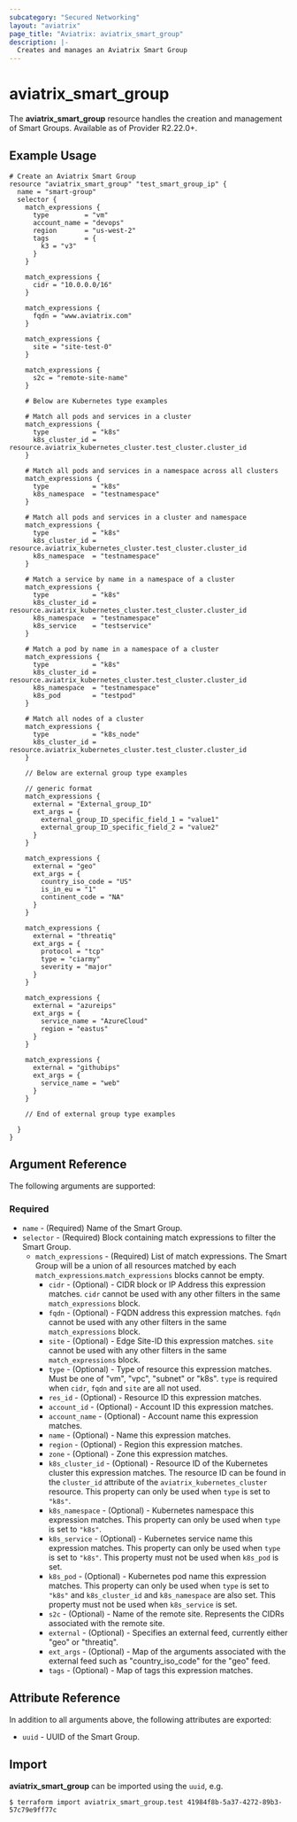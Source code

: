 ```yaml
---
subcategory: "Secured Networking"
layout: "aviatrix"
page_title: "Aviatrix: aviatrix_smart_group"
description: |-
  Creates and manages an Aviatrix Smart Group
---
```


# aviatrix_smart_group

The **aviatrix_smart_group** resource handles the creation and management of Smart Groups. Available as of Provider R2.22.0+.

## Example Usage

```hcl
# Create an Aviatrix Smart Group
resource "aviatrix_smart_group" "test_smart_group_ip" {
  name = "smart-group"
  selector {
    match_expressions {
      type         = "vm"
      account_name = "devops"
      region       = "us-west-2"
      tags         = {
        k3 = "v3"
      }
    }

    match_expressions {
      cidr = "10.0.0.0/16"
    }

    match_expressions {
      fqdn = "www.aviatrix.com"
    }

    match_expressions {
      site = "site-test-0"
    }

    match_expressions {
      s2c = "remote-site-name"
    }

    # Below are Kubernetes type examples

    # Match all pods and services in a cluster
    match_expressions {
      type           = "k8s"
      k8s_cluster_id = resource.aviatrix_kubernetes_cluster.test_cluster.cluster_id
    }

    # Match all pods and services in a namespace across all clusters
    match_expressions {
      type           = "k8s"
      k8s_namespace  = "testnamespace"
    }

    # Match all pods and services in a cluster and namespace
    match_expressions {
      type           = "k8s"
      k8s_cluster_id = resource.aviatrix_kubernetes_cluster.test_cluster.cluster_id
      k8s_namespace  = "testnamespace"
    }

    # Match a service by name in a namespace of a cluster
    match_expressions {
      type           = "k8s"
      k8s_cluster_id = resource.aviatrix_kubernetes_cluster.test_cluster.cluster_id
      k8s_namespace  = "testnamespace"
      k8s_service    = "testservice"
    }

    # Match a pod by name in a namespace of a cluster
    match_expressions {
      type           = "k8s"
      k8s_cluster_id = resource.aviatrix_kubernetes_cluster.test_cluster.cluster_id
      k8s_namespace  = "testnamespace"
      k8s_pod        = "testpod"
    }

    # Match all nodes of a cluster
    match_expressions {
      type           = "k8s_node"
      k8s_cluster_id = resource.aviatrix_kubernetes_cluster.test_cluster.cluster_id
    }

    // Below are external group type examples

    // generic format
    match_expressions {
      external = "External_group_ID"
      ext_args = {
        external_group_ID_specific_field_1 = "value1"
        external_group_ID_specific_field_2 = "value2"
      }
    }

    match_expressions {
      external = "geo"
      ext_args = {
        country_iso_code = "US"
        is_in_eu = "1"
        continent_code = "NA"
      }
    }

    match_expressions {
      external = "threatiq"
      ext_args = {
        protocol = "tcp"
        type = "ciarmy"
        severity = "major"
      }
    }

    match_expressions {
      external = "azureips"
      ext_args = {
        service_name = "AzureCloud"
        region = "eastus"
      }
    }

    match_expressions {
      external = "githubips"
      ext_args = {
        service_name = "web"
      }
    }

    // End of external group type examples

  }
}
```

## Argument Reference

The following arguments are supported:

### Required

* `name` - (Required) Name of the Smart Group.
* `selector` - (Required) Block containing match expressions to filter the Smart Group.
  * `match_expressions` - (Required) List of match expressions. The Smart Group will be a union of all resources matched by each `match_expressions`.`match_expressions` blocks cannot be empty.
    * `cidr` - (Optional) - CIDR block or IP Address this expression matches. `cidr` cannot be used with any other filters in the same `match_expressions` block.
    * `fqdn` - (Optional) - FQDN address this expression matches. `fqdn` cannot be used with any other filters in the same `match_expressions` block.
    * `site` - (Optional) - Edge Site-ID this expression matches. `site` cannot be used with any other filters in the same `match_expressions` block.
    * `type` - (Optional) - Type of resource this expression matches. Must be one of "vm", "vpc", "subnet" or "k8s". `type` is required when `cidr`, `fqdn` and `site` are all not used.
    * `res_id` - (Optional) - Resource ID this expression matches.
    * `account_id` - (Optional) - Account ID this expression matches.
    * `account_name` - (Optional) - Account name this expression matches.
    * `name` - (Optional) - Name this expression matches.
    * `region` - (Optional) - Region this expression matches.
    * `zone` - (Optional) - Zone this expression matches.
    * `k8s_cluster_id` - (Optional) - Resource ID of the Kubernetes cluster this expression matches. The resource ID can be found in the `cluster_id` attribute of the `aviatrix_kubernetes_cluster` resource.
      This property can only be used when `type` is set to `"k8s"`.
    * `k8s_namespace` - (Optional) - Kubernetes namespace this expression matches.
      This property can only be used when `type` is set to `"k8s"`.
    * `k8s_service` - (Optional) - Kubernetes service name this expression matches.
      This property can only be used when `type` is set to `"k8s"`.
      This property must not be used when `k8s_pod` is set.
    * `k8s_pod` - (Optional) - Kubernetes pod name this expression matches.
      This property can only be used when `type` is set to `"k8s"` and `k8s_cluster_id` and `k8s_namespace` are also set.
      This property must not be used when `k8s_service` is set.
    * `s2c` - (Optional) - Name of the remote site. Represents the CIDRs associated with the remote site.
    * `external` - (Optional) - Specifies an external feed, currently either "geo" or "threatiq".
    * `ext_args` - (Optional) - Map of the arguments associated with the external feed such as "country_iso_code" for the "geo" feed.
    * `tags` - (Optional) - Map of tags this expression matches.

## Attribute Reference

In addition to all arguments above, the following attributes are exported:

* `uuid` - UUID of the Smart Group.

## Import

**aviatrix_smart_group** can be imported using the `uuid`, e.g.

```
$ terraform import aviatrix_smart_group.test 41984f8b-5a37-4272-89b3-57c79e9ff77c
```
